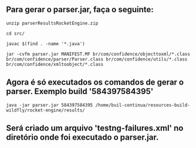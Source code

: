 ## Para gerar o parser.jar, faça o seguinte:

`unzip parserResultsRocketEngine.zip`

`cd src/`

`javac $(find . -name '*.java')`

`jar -cvfm parser.jar MANIFEST.MF br/com/confidence/objecttoxml/*.class br/com/confidence/parser/Parser.class br/com/confidence/utils/*.class br/com/confidence/xmltoobject/*.class`


## Agora é só executados os comandos de gerar o parser. Exemplo build '584397584395'

`java -jar parser.jar 584397584395 /home/buil-continua/resources-build-wildfly/rocket-engine/results/`


## Será criado um arquivo 'testng-failures.xml' no diretório onde foi executado o parser.jar.
